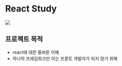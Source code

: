 # React Study

<img src="https://www.google.com/url?sa=i&url=https%3A%2F%2Fdev.to%2Fspectrumcetb%2Fbeginner-s-guide-to-react-js-15lm&psig=AOvVaw2_dvnN8T-KKCqtgLhaHDcK&ust=1647170040247000&source=images&cd=vfe&ved=0CAsQjRxqFwoTCODU0tq4wPYCFQAAAAAdAAAAABAD" ></img><br/>

## 프로젝트 목적

* react에 대한 올바른 이해
* 하나의 프레임워크만 아는 프론트 개발자가 되지 않기 위해
